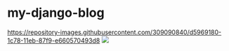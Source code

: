 # my-django-blog
https://repository-images.githubusercontent.com/309090840/d5969180-1c78-11eb-87f9-e660570493d8
<img src=“https://repository-images.githubusercontent.com/309090840/d5969180-1c78-11eb-87f9-e660570493d8”>
